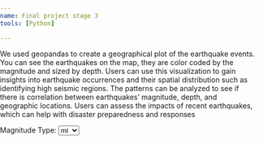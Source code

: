 ```yaml
---
name: Final project stage 3
tools: [Python]

---
```



We used geopandas to create a geographical plot of the earthquake events. You can see the 
earthquakes on the map, they are color coded by the magnitude and sized by depth. Users can 
use this visualization to gain insights into earthquake occurrences and their spatial distribution 
such as identifying high seismic regions. The patterns can be analyzed to see if there is 
correlation between earthquakes’ magnitude, depth, and geographic locations. Users can 
assess the impacts of recent earthquakes, which can help with disaster preparedness and 
responses



<!DOCTYPE html>
<html>
<head>
    <meta http-equiv="content-type" content="text/html; charset=UTF-8" />
    <script>L_NO_TOUCH = false; L_DISABLE_3D = false;</script>
    <style>
        html, body {width: 100%; height: 100%; margin: 0; padding: 0;}
        #map {position:absolute; top:0; bottom:0; right:0; left:0;}
    </style>
    <link rel="stylesheet" href="https://cdn.jsdelivr.net/npm/leaflet@1.9.3/dist/leaflet.css" />
    <script src="https://cdn.jsdelivr.net/npm/leaflet@1.9.3/dist/leaflet.js"></script>
    <script src="https://code.jquery.com/jquery-1.12.4.min.js"></script>
   
</head>
<body>
    <div id="controls">
        <label for="magType">Magnitude Type:</label>
        <select id="magType" onchange="updateMap()">
            <option value="ml">ml</option>
            <option value="md">md</option>
            
        </select>

        <label for="magnitude">Magnitude:</label>
        <input type="range" id="magnitude" min="1" max="10" onchange="updateMap()">
    </div>

    <div id="map" style="height: 90%;"></div> <

    <script>
        var map = L.map('map', {
            center: [20.0, 0.0],
            zoom: 2,
            zoomControl: true,
            preferCanvas: false
        });

        L.tileLayer('https://{s}.tile.openstreetmap.org/{z}/{x}/{y}.png', {
            attribution: 'Data by © OpenStreetMap, under ODbL.',
            maxZoom: 18
        }).addTo(map);

        var markerCluster = L.markerClusterGroup();
        map.addLayer(markerCluster);

        function updateMap() {
            var magType = document.getElementById('magType').value;
            var magnitude = document.getElementById('magnitude').value;
            console.log('Updated Map with:', magType, magnitude);
        
        }
    </script>
</body>
</html>
